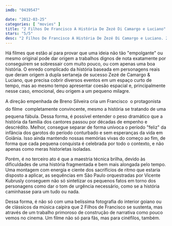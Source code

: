```yaml
---
imdb: "0439547"

date: "2012-03-25"
categories: [ "movies" ]
title: "2 Filhos De Francisco A História De Zezé Di Camargo e Luciano"
stars: "5/5"
desc: "2 Filhos De Francisco A História De Zezé Di Camargo e Luciano. 2 Filhos de Francisco: A História de Zezé di Camargo & Luciano (Brazil, 2005). Dirigido por Breno Silveira. Escrito por Carolina Kotscho, Patrícia Andrade, Luciano Camargo, Breno Silveira, Domingos de Oliveira. Com Ângelo Antônio, Dira Paes, Márcio Kieling, Thiago Mendonça, Paloma Duarte, Dablio Moreira, Marcos Henrique, Natália Lage, Wigor Lima."
---
```

Há filmes que estão aí para provar que uma ideia não tão "empolgante" ou mesmo original pode dar origem a trabalhos dignos de nota exatamente por conseguirem se sobressair com muito pouco, ou com apenas uma boa história. O enredo complicado da história baseada em personagens reais que deram origem à dupla sertaneja de sucesso Zezé de Camargo & Luciano, que precisa cobrir diversos eventos em um espaço curto de tempo, mas ao mesmo tempo apresentar coesão espacial e, principalmente nesse caso, emocional, deu origem a um pequeno milagre.

A direção empenhada de Breno Silveira cria um Francisco  o protagonista do filme  completamente convincente, mesmo a história se tratando de uma pequena fábula. Dessa forma, é possível entender o peso dramático que a história da família dos cantores passou por décadas de empenho e descrédito. Melhor, consegue separar de forma unívoca o período "feliz" da infância dos garotos do período conturbado e sem esperanças da vida em Goiânia. Isso ainda mantendo nossas memórias vivas do começo ao fim, de forma que cada pequena conquista é celebrada por todo o contexto, e não apenas como meras historietas isoladas.

Porém, é no terceiro ato é que a maestria técnica brilha, devido às dificuldades de uma história fragmentada e bem mais alongada pelo tempo. Uma montagem com energia e ciente dos sacrifícios de ritmo que estaria disposto a aplicar, as sequências em São Paulo orquestradas por Vicente Kubrusly conseguem não só sintetizar os pequenos fatos em torno dos personagens como dar o tom de urgência necessário, como se a história caminhasse para um tudo ou nada.

Dessa forma, é não só com uma belíssima fotografia do interior goiano ou de clássicos da música caipira que 2 Filhos de Francisco se sustenta, mas através de um trabalho primoroso de construção de narrativa como pouco vemos no cinema. Um filme não só para fãs, mas para cinéfilos, também.

